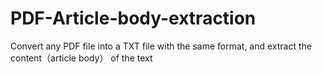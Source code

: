 # PDF-Article-body-extraction
Convert any PDF file into a TXT file with the same format, and extract the content（article body） of the text
